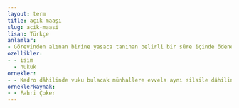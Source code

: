```yaml
---
layout: term
title: açık maaşı
slug: acik-maasi
lisan: Türkçe
anlamlar:
- Görevinden alınan birine yasaca tanınan belirli bir süre içinde ödenen aylık
ozellikler:
- - isim
  - hukuk
ornekler:
- - Kadro dâhilinde vuku bulacak münhallere evvela aynı silsile dâhilinde açık maaşı alan memurlar tayin edilir.
orneklerkaynak:
- - Fahri Çoker
---
```

